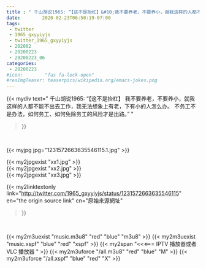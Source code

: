 ```yaml
---
title : " 千山胡说1965: “【这不是抬杠】&#10;我不要养老，不要养小，就我这样的人都不能不出去工作，我无法想象上有老，下有小的人怎么办。&#10;&#10;不务工不是办法，如何务工、如何免除务工的风险才是出路。”  "
date:        2020-02-23T06:50:19-07:00
tags:
 - twitter
 - 1965_gxyyiyjs
 - twitter_1965_gxyyiyjs
 - 202002
 - 20200223
 - 20200223_06
categories:
 - 20200223
#icon:        "fas fa-lock-open"
#resImgTeaser: teaserpics/wikipedia.org/emacs-jokes.png
---
```


{{< mydiv text=" 千山胡说1965: “【这不是抬杠】&#10;我不要养老，不要养小，就我这样的人都不能不出去工作，我无法想象上有老，下有小的人怎么办。&#10;&#10;不务工不是办法，如何务工、如何免除务工的风险才是出路。”  "
>}}
<br>


 {{< myjpg jpg="1231572663635546115.1.jpg" >}}<br> 

{{< my2jpgexist "xx1.jpg" >}}<br>
{{< my2jpgexist "xx2.jpg" >}}<br>
{{< my2jpgexist "xx3.jpg" >}}<br>


{{< my2linktextonly link="http://twitter.com/1965_gxyyiyjs/status/1231572663635546115"
en="the origin source link" cn="原始來源網址"
>}}


<br>

{{< my2m3uexist "music.m3u8" "red"  "blue" "m3u8" >}} {{< my2m3uexist "music.xspf" "blue" "red"  "xspf" >}} {{< my2span "<<<=== IPTV 播放器或者 VLC 播放器 " >}} {{< my2m3uforce "/all.m3u8" "red"  "blue" "M" >}} {{< my2m3uforce "/all.xspf" "blue" "red"  "X" >}} 
